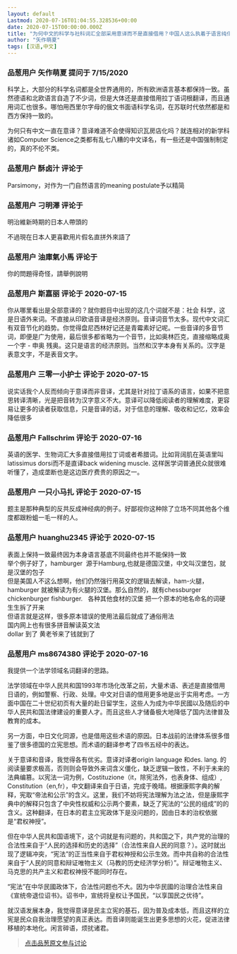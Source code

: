 ```yaml
---
layout: default
Lastmod: 2020-07-16T01:04:55.328536+00:00
date: 2020-07-15T00:00:00.000Z
title: "为何中文的科学与社科词汇全部采用意译而不是直接借用？中国人这么执着于语言纯化的目的是什么？"
author: "矢作萌夏"
tags: [汉语,中文]
---
```



### 品葱用户 **矢作萌夏** 提问于 7/15/2020
    
科学上，大部分的科学名词都是全世界通用的，所有欧洲语言基本都保持一致。虽然德语和北欧语言自造了不少词，但是大体还是直接借用拉丁语词根翻译，而且通用词汇也很多。哪怕用西里尔字母的俄文书面语科学名词，在苏联时代依然都是和西方保持一致的。  
  
为何只有中文一直在意译？意译难道不会使得知识瓦房店化吗？就连相对的新学科诸如Computer Science之类都有乱七八糟的中文译名，有一些还是中国强制制定的，真的不伦不类。
    
                

### 品葱用户 **酥卤汁** 评论于 
        
Parsimony，对作为一门自然语言的meaning postulate予以精简
        
                

### 品葱用户 **刁明澤** 评论于 
        
明治維新時期的日本人帶頭的  
  
不過現在日本人更喜歡用片假名直拼外來語了
        
                

### 品葱用户 **油庫氣小馬** 评论于 
        
你的問題得奇怪，請舉例說明
        
                

### 品葱用户 **斯嘉丽** 评论于 2020-07-15
        
你从哪里看出是全部意译的？就你题目中出现的这几个词就不是：社会 科学，这是日语外来词。不直接从印欧语音译是经济原则。音译词音节太多。现代中文词汇有双音节化的趋势。你觉得盘尼西林好记还是青霉素好记呢。一些音译的多音节词，即便是广为使用，最后很多都省略为一个音节，比如奥林匹克，直接缩略成奥一个字 - 申奥 残奥。这只是语言的经济原则。当然和汉字本身有关系的。汉字是表意文字，不是表音文字。
        
                

### 品葱用户 **三零一小护士** 评论于 2020-07-15
        
说实话我个人反而倾向于意译而非音译，尤其是针对拉丁语系的语言，如果不把意思转译清晰，光是把音转为汉字意义不大。意译可以降低阅读者的理解难度，更容易让更多的读者获取信息，只是音译的话，对于信息的理解、吸收和记忆，效率会降低很多
        
                

### 品葱用户 **Fallschrim** 评论于 2020-07-16
        
英语的医学、生物词汇大多直接借用拉丁词或者希腊词。比如背阔肌在英语里叫latissimus dorsi而不是直译back widening muscle. 这样医学词普通民众就很难听懂了，造成垄断也是这边医疗费贵的原因之一。
        
                

### 品葱用户 **一只小马扎** 评论于 2020-07-15
        
题主是那种典型的反共反成神经病的例子。好鄙视你这种除了立场不同其他各个维度都跟粉蛆一毛一样的人。
        
                

### 品葱用户 **huanghu2345** 评论于 2020-07-15
        
表面上保持一致最终因为本身语言基底不同最终也并不能保持一致  
举个例子好了，hamburger  源于Hamburg,也就是德国汉堡，中文叫汉堡包，就是汉堡的包子  
但是美国人不这么想啊，他们仍然强行用英文的逻辑去解读，ham-火腿，hamburger 就被解读为有火腿的汉堡。那么自然的，就有chessburger chickenburger fishburger.   各种其他食材的汉堡 把一个原本的地名命名的词硬生生拆了开来  
但语言就是这样，很多原本错误的使用法最后就成了通俗用法  
国内网上也有很多拼音解读英文法  
dollar 到了 黄老爷来了钱就到了
        
                

### 品葱用户 **ms8674380** 评论于 2020-07-16
        
我提供一个法学领域名词翻译的思路。  
  
法学领域在中华人民共和国1993年市场化改革之前，大量术语、表述是直接借用日语的，例如警察、行政、处理。中文对日语的借用更多地是出于实用考虑。一方面中国在二十世纪初页有大量的赴日留学生，这些人为成为中华民國以及随后的中华人民共和国法律建设的重要人才。而且这些人才储备极大地降低了国内法律普及教育的成本。  
  
另一方面，中日文化同源，也是借用这些术语的原因。日本战前的法律体系很多借鉴了很多德国的立宪思想。而术语的翻译参考了四书五经中的表达。  
  
关于意译和音译，我觉得各有优劣。意译对译者origin language 和des. lang. 的阅读量要求极高，否则则会导致外来词含义僵化，缺乏逻辑一致性，不利于未来的法典编篡。以宪法一词为例，Costituzione（it，除宪法外，也表身体、组成）, Constitution（en,fr），中文翻译来自于日语，完成于晚晴。根据康熙字典的解释，宪取“帝法和公示”的含义。这里，我们不妨将宪法理解为法之法，但是康熙字典中的解释只包含了中央性权威和公示两个要素，缺乏了宪法的“公民的组成”的的含义。这种翻译，在日本的君主立宪政体下是没问题的，因由日本的治权依据是“君权神授”。  
  
但在中华人民共和国语境下，这个词就是有问题的，共和国之下，共产党的治理的合法性来自于“人民的选择和历史的选择”（合法性来自人民的同意？）。这时就出现了逻辑冲突，“宪法”的正当性来自于君权神授和公示生效。而中共自称的合法性来自于“人民的同意和辩证唯物主义（马教的历史经济学分析）”。辩证唯物主义、马克思的共产主义和君权神授不能同时存在。  
  
“宪法”在中华民國政体下，合法性问题也不大。因为中华民國的治理合法性来自《宣统帝退位诏书》。诏书中，宣统将皇权让予国民，“以享国民之优待”。  
  
就汉语发展本身，我觉得意译是民主立宪的基石，因为普及成本低，而且这样的立宪是民众自我治理愿望的真正表达。而音译则能诞生出更多思想的火花，促进法律移植的本地化。闲言碎语，烦扰诸君。
        
                





> [点击品葱原文参与讨论](https://pincong.rocks/question/28540)

